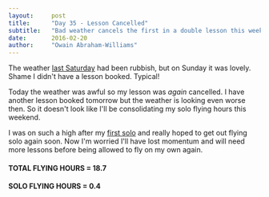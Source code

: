 ```yaml
---
layout:     post
title:      "Day 35 - Lesson Cancelled"
subtitle:   "Bad weather cancels the first in a double lesson this weekend"
date:       2016-02-20
author:     "Owain Abraham-Williams"
---
```


The weather [last Saturday](/2016/02/13/day-34-cancelled-carburettor-heat/) had been
rubbish, but on Sunday it was lovely. Shame I didn't have a lesson booked. Typical!

Today the weather was awful so my lesson was *again* cancelled. I have another lesson
booked tomorrow but the weather is looking even worse then. So it doesn't look like I'll
be consolidating my solo flying hours this weekend.

I was on such a high after my [first solo](/2016/01/30/day-32-lesson-17-first-solo/) and
really hoped to get out flying solo again soon. Now I'm worried I'll have lost momentum
and will need more lessons before being allowed to fly on my own again.

#### TOTAL FLYING HOURS = 18.7

#### SOLO FLYING HOURS = 0.4